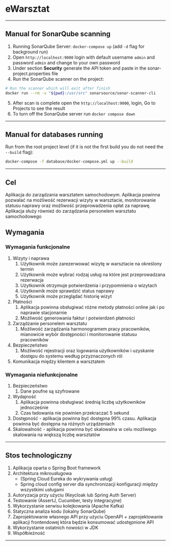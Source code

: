 # eWarsztat
---
## Manual for SonarQube scanning
1. Running SonarQube Server: `docker-compose up` (add `-d` flag for background run)
2. Open `http://localhost:9000` login with default username `admin` and password `admin` and change to your own password
3. Under section **Security** generate the API token and paste in the sonar-project.properties file
4. Run the SonarQube scanner on the project:
```bash
# Run the scanner which will exit after finish
docker run --rm -v "${pwd}:/usr/src" sonarsource/sonar-scanner-cli
```
5. After scan is complete open the `http://localhost:9000`, login, Go to Projects to see the result
6. To turn off the SonarQube server run `docker compose down`
---
## Manual for databases running
Run from the root project level (if it is not the first build you do not need the `--build` flag): 
```bash
docker-compose -f database/docker-compose.yml up --build
```
---


## Cel

Aplikacja do zarządzania warsztatem samochodowym. Aplikacja powinna pozwalać na możliwość rezerwacji wizyty w warsztacie, monitorowanie statusu naprawy oraz możliwość przeprowadzenia opłat za naprawę.
Aplikacja służy również do zarządzania personelem warsztatu samochodowego

## Wymagania
### Wymagania funkcjonalne
1. Wizyty i naprawa
    1. Użytkownik może zarezerwować wizytę w warsztacie na określony termin
    2. Użytkownik może wybrać rodzaj usług na które jest przeprowadzana rezerwacja
    3. Użytkownik otrzymuje potwierdzenia i  przypomnienia o wizytach
    4. Użytkownik może sprawdzić status naprawy
    5. Użytkownik może przeglądać historię wizyt
2. Płatności
    1. Aplikacja powinna obsługiwać różne metody płatności online jak i po naprawie stacjonarnie
    2. Możliwość generowania faktur i potwierdzeń płatności
3. Zarządzanie personelem warsztatu
    1. Możliwość zarządzania harmonogramem pracy pracowników, mianowicie wybór dostępności i monitorowanie statusu pracowników
4. Bezpieczeństwo
    1. Możliwość rejestracji oraz logowania użytkowników i uzyskanie dostępu do systemu według przyznaczonych ról
5. Komunikacja między klientem a warsztatem
### Wymagania niefunkcjonalne
1. Bezpieczeństwo
    1. Dane poufne są szyfrowane
2. Wydajność
    1. Aplikacja powinna obsługiwać średnią liczbę użytkowników jednocześnie
    2. Czas ładowania nie powinien przekraczać 5 sekund
3. Dostępność - aplikacja powinna być dostępna 99% czasu. Aplikacja powinna być dostępna na różnych urządzeniach
4. Skalowalność - aplikacja powinna być skalowalna w celu możliwego skalowania na większą liczbę warsztatów
---
## Stos technologiczny
1. Aplikacja oparta o Spring Boot framework
2. Architektura mikrousługowa 
   - (Spring Cloud Eureka do wykrywania usług)
   - Spring cloud config server dla synchronizacji konfiguracji między wszystkimi usługami
3. Autoryzacja przy użyciu (Keycloak lub Spring Auth Server)
4. Testowanie (AssertJ, Cucumber, testy integracyjne)
5. Wykorzystanie serwisu kolejkowania (Apache Kafka)
6. Statyczna analiza kodu (lokalny SonarQube)
7. Zaprojektowanie własnego API przy użyciu OpenAPI + zaprojektowanie aplikacji frontendowej która będzie konsumować udostępnione API
8. Wykorzystanie ostatnich nowości w JDK
9. Współbieżność
---